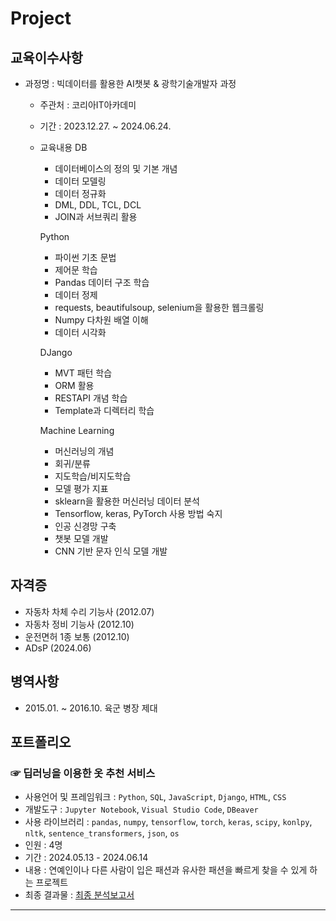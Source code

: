 # Project

## 교육이수사항
- 과정명 : 빅데이터를 활용한 AI챗봇 & 광학기술개발자 과정
  - 주관처 : 코리아IT아카데미
  - 기간 : 2023.12.27. ~ 2024.06.24.
  - 교육내용
    DB
    - 데이터베이스의 정의 및 기본 개념
    - 데이터 모델링
    - 데이터 정규화
    - DML, DDL, TCL, DCL
    - JOIN과 서브쿼리 활용
    
    Python
    - 파이썬 기초 문법
    - 제어문 학습
    - Pandas 데이터 구조 학습
    - 데이터 정제
    - requests, beautifulsoup, selenium을 활용한 웹크롤링
    - Numpy 다차원 배열 이해
    - 데이터 시각화
    
    DJango
    - MVT 패턴 학습
    - ORM 활용
    - RESTAPI 개념 학습
    - Template과 디렉터리 학습
    
    Machine Learning
    - 머신러닝의 개념
    - 회귀/분류
    - 지도학습/비지도학습
    - 모델 평가 지표
    - sklearn을 활용한 머신러닝 데이터 분석
    - Tensorflow, keras, PyTorch 사용 방법 숙지
    - 인공 신경망 구축
    - 챗봇 모델 개발
    - CNN 기반 문자 인식 모델 개발


## 자격증
- 자동차 차체 수리 기능사 (2012.07)
- 자동차 정비 기능사 (2012.10)
- 운전면허 1종 보통 (2012.10)
- ADsP (2024.06)

## 병역사항
- 2015.01. ~ 2016.10. 육군 병장 제대
 
## 포트폴리오
### ☞ 딥러닝을 이용한 옷 추천 서비스
- 사용언어 및 프레임워크 : `Python`, `SQL`, `JavaScript`, `Django`, `HTML`, `CSS`  
- 개발도구 : `Jupyter Notebook`, `Visual Studio Code`, `DBeaver`
- 사용 라이브러리 : `pandas`, `numpy`, `tensorflow`, `torch`, `keras`, `scipy`, `konlpy`, `nltk`, `sentence_transformers`, `json`, `os`
- 인원 : 4명
- 기간 : 2024.05.13 - 2024.06.14
- 내용 : 연예인이나 다른 사람이 입은 패션과 유사한 패션을 빠르게 찾을 수 있게 하는 프로젝트
- 최종 결과물 : [최종 분석보고서](https://github.com/freekms95/pmf_prj/blob/main/PMF.pdf)

---
